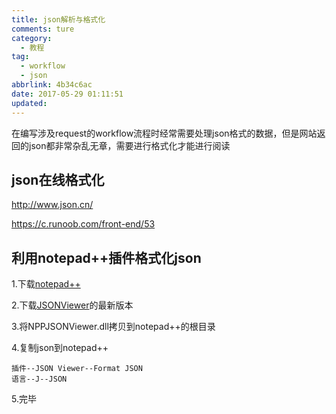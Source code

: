 ```yaml
---
title: json解析与格式化
comments: ture
category:
  - 教程
tag:
  - workflow
  - json
abbrlink: 4b34c6ac
date: 2017-05-29 01:11:51
updated:
---
```


在编写涉及request的workflow流程时经常需要处理json格式的数据，但是网站返回的json都非常杂乱无章，需要进行格式化才能进行阅读

<!--more-->

## json在线格式化

http://www.json.cn/

https://c.runoob.com/front-end/53

## 利用notepad++插件格式化json

1.下载[notepad++](https://notepad-plus-plus.org/)

2.下载[JSONViewer](https://github.com/kapilratnani/JSON-Viewer/releases)的最新版本

3.将NPPJSONViewer.dll拷贝到notepad++的根目录

4.复制json到notepad++

```
插件--JSON Viewer--Format JSON
语言--J--JSON
```

5.完毕